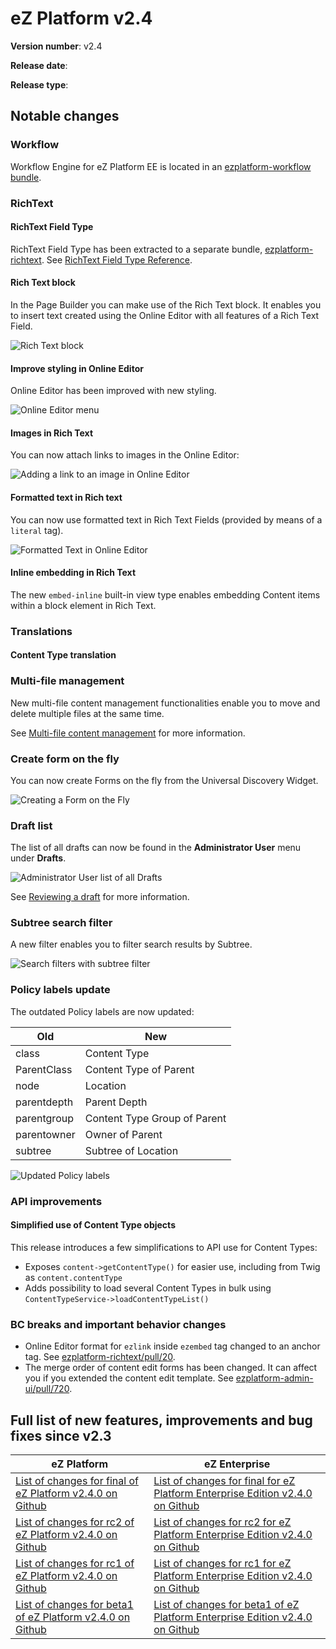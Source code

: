 # eZ Platform v2.4

**Version number**: v2.4

**Release date**:

**Release type**:

## Notable changes

### Workflow

Workflow Engine for eZ Platform EE is located in an [ezplatform-workflow bundle](https://github.com/ezsystems/ezplatform-workflow).

### RichText

#### RichText Field Type

RichText Field Type has been extracted to a separate bundle, [ezplatform-richtext](https://github.com/ezsystems/ezplatform-richtext).
See [RichText Field Type Reference](../api/field_type_reference.md#richtext-field-type).

#### Rich Text block

In the Page Builder you can make use of the Rich Text block.
It enables you to insert text created using the Online Editor with all features of a Rich Text Field.

![Rich Text block](img/2.4_rich_text_block.png)

#### Improve styling in Online Editor

Online Editor has been improved with new styling.

![Online Editor menu](img/2.4_oe_menu.png)

#### Images in Rich Text

You can now attach links to images in the Online Editor:

![Adding a link to an image in Online Editor](img/2.4_link_in_image.png)

#### Formatted text in Rich text

You can now use formatted text in Rich Text Fields (provided by means of a `literal` tag).

![Formatted Text in Online Editor](img/2.4_formatted_text.png)

#### Inline embedding in Rich Text

The new `embed-inline` built-in view type enables embedding Content items within a block element in Rich Text.

### Translations

#### Content Type translation

### Multi-file management

New multi-file content management functionalities enable you to move and delete multiple files at the same time.

See [Multi-file content management](https://doc.ezplatform.com/projects/userguide/en/latest/multi_file_content_management/) for more information.

### Create form on the fly

You can now create Forms on the fly from the Universal Discovery Widget.

![Creating a Form on the Fly](img/2.4_form_on_the_fly.png)

### Draft list

The list of all drafts can now be found in the **Administrator User** menu under **Drafts**.

![Administrator User list of all Drafts](img/2.4_drafts_admin_user.png "Administrator User list of all Drafts")

See [Reviewing a draft](https://doc.ezplatform.com/projects/userguide/en/latest/publishing/#reviewing-a-draft) for more information.

### Subtree search filter

A new filter enables you to filter search results by Subtree.

![Search filters with subtree filter](img/2.4_subtree_filter.png)

### Policy labels update

The outdated Policy labels are now updated:

|Old|New|
|---|---|
|class|Content Type|
|ParentClass|Content Type of Parent|
|node|Location|
|parentdepth|Parent Depth|
|parentgroup|Content Type Group of Parent|
|parentowner|Owner of Parent|
|subtree|Subtree of Location|

![Updated Policy labels](img/2.4_policy_verbs.png)

### API improvements

#### Simplified use of Content Type objects

This release introduces a few simplifications to API use for Content Types:

- Exposes `content->getContentType()` for easier use, including from Twig as `content.contentType`
- Adds possibility to load several Content Types in bulk using `ContentTypeService->loadContentTypeList()`

### BC breaks and important behavior changes

- Online Editor format for `ezlink` inside `ezembed` tag changed to an anchor tag. See [ezplatform-richtext/pull/20](https://github.com/ezsystems/ezplatform-richtext/pull/20).
- The merge order of content edit forms has been changed. It can affect you if you extended the content edit template. See [ezplatform-admin-ui/pull/720](https://github.com/ezsystems/ezplatform-admin-ui/pull/720).

## Full list of new features, improvements and bug fixes since v2.3

| eZ Platform   | eZ Enterprise  |
|--------------|------------|
| [List of changes for final of eZ Platform v2.4.0 on Github](https://github.com/ezsystems/ezplatform/releases/tag/v2.4.0) | [List of changes for final for eZ Platform Enterprise Edition v2.4.0 on Github](https://github.com/ezsystems/ezplatform-ee/releases/tag/v2.4.0) |
| [List of changes for rc2 of eZ Platform v2.4.0 on Github](https://github.com/ezsystems/ezplatform/releases/tag/v2.4.0-rc2) | [List of changes for rc2 for eZ Platform Enterprise Edition v2.4.0 on Github](https://github.com/ezsystems/ezplatform-ee/releases/tag/v2.4.0-rc2) |
| [List of changes for rc1 of eZ Platform v2.4.0 on Github](https://github.com/ezsystems/ezplatform/releases/tag/v2.4.0-rc1) | [List of changes for rc1 for eZ Platform Enterprise Edition v2.4.0 on Github](https://github.com/ezsystems/ezplatform-ee/releases/tag/v2.4.0-rc1) |
| [List of changes for beta1 of eZ Platform v2.4.0 on Github](https://github.com/ezsystems/ezplatform/releases/tag/v2.4.0-beta1) | [List of changes for beta1 of eZ Platform Enterprise Edition v2.4.0 on Github](https://github.com/ezsystems/ezplatform-ee/releases/tag/v2.4.0-beta1) |
